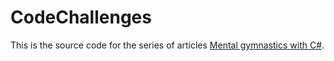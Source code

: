 # CodeChallenges

This is the source code for the series of articles [Mental gymnastics with C#](https://nikolastojakovic.com/tag/mgwc/).
